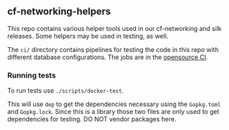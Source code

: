 ## cf-networking-helpers

This repo contains various helper tools used in our cf-networking and silk
releases. Some helpers may be used in testing, as well.

The `ci/` directory contains pipelines for testing the code in this repo with
different database configurations. The jobs are in the [opensource
CI](https://networking.ci.cf-app.com/teams/ga/pipelines/cf-networking-helpers).


### Running tests

To run tests use `./scripts/docker-test`.

This will use `dep` to get the dependencies necessary using the `Gopkg.toml` and `Gopkg.lock`.
Since this is a library those two files are only used to get dependencies for testing. DO NOT
vendor packages here.
